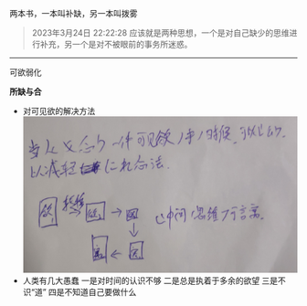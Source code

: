 两本书，一本叫补缺，另一本叫拨雾

> 2023年3月24日 22:22:28 应该就是两种思想，一个是对自己缺少的思维进行补充，另一个是对不被眼前的事务所迷惑。

___
可欲弱化

**所缺与合**

- 对可见欲的解决方法
	![可见欲的解决方法](assets/可见欲的解决方法.jpg)
- 人类有几大愚蠢
	一是对时间的认识不够
	二是总是执着于多余的欲望
	三是不识“道”
	四是不知道自己要做什么
